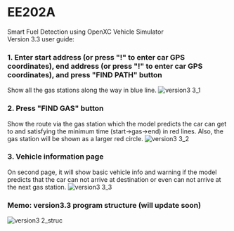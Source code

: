 # EE202A
Smart Fuel Detection using OpenXC Vehicle Simulator  
Version 3.3 user guide:  
### 1. Enter start address (or press "!" to enter car GPS coordinates), end address (or press "!" to enter car GPS coordinates), and press "FIND PATH" button  
Show all the gas stations along the way in blue line.
![version3 3_1](https://cloud.githubusercontent.com/assets/15698323/20903227/622888c8-baef-11e6-970f-db9f02d3f2e8.jpg)
### 2. Press "FIND GAS" button
Show the route via the gas station which the model predicts the car can get to and satisfying the minimum time (start->gas->end) in red lines. Also, the gas station will be shown as a larger red circle.
![version3 3_2](https://cloud.githubusercontent.com/assets/15698323/20903228/622a836c-baef-11e6-9483-ece04d6ebb5f.jpg)
### 3. Vehicle information page
On second page, it will show basic vehicle info and warning if the model predicts that the car can not arrive at destination or even can not arrive at the next gas station.
![version3 3_3](https://cloud.githubusercontent.com/assets/15698323/20903229/622b4f18-baef-11e6-8691-db4186582e53.jpg)
### Memo: version3.3 program structure (will update soon)
![version3 2_struc](https://cloud.githubusercontent.com/assets/15698323/20862059/6259ce4c-b955-11e6-87e4-6827df2c342e.png)


